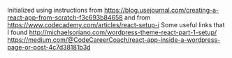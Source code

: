 Initialized using instructions from https://blog.usejournal.com/creating-a-react-app-from-scratch-f3c693b84658 and from https://www.codecademy.com/articles/react-setup-i
Some useful links that I found
http://michaelsoriano.com/wordpress-theme-react-part-1-setup/
https://medium.com/@CodeCareerCoach/react-app-inside-a-wordpress-page-or-post-4c7d38181b3d
